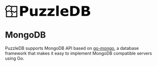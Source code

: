 ![](img/logo.png)

# MongoDB

PuzzleDB supports MongoDB API based on [go-mongo](https://github.com/cybergarage/go-mongo), a database framework that makes it easy to implement MongoDB compatible servers using Go.

